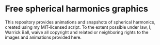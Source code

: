 # Free spherical harmonics graphics

This repository provides animations and snapshots of spherical
harmonics, created using my MIT-licensed script.  To the extent
possible under law, I, Warrick Ball, waive all copyright and related
or neighboring rights to the images and animations provided here.

